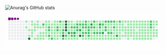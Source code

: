![Anurag's GitHub stats](https://github-readme-stats.vercel.app/api?username=jheavejimenez&count_private=true&show_icons=true)



![snake gif](https://github.com/jheavejimenez/jheavejimenez/blob/output/github-contribution-grid-snake.gif)


<!--
**jheavejimenez/jheavejimenez** is a ✨ _special_ ✨ repository because its `README.md` (this file) appears on your GitHub profile.

Here are some ideas to get you started:

- 🔭 I’m currently working on ...
- 🌱 I’m currently learning ...
- 👯 I’m looking to collaborate on ...
- 🤔 I’m looking for help with ...
- 💬 Ask me about ...
- 📫 How to reach me: ...
- 😄 Pronouns: ...
- ⚡ Fun fact: ...
-->
